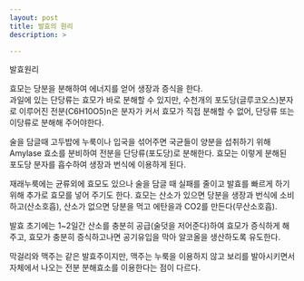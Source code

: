 ```yaml
---
layout: post
title: 발효의 원리
description: >

---
```


발효원리

효모는 당분을 분해하여 에너지를 얻어 생장과 증식을 한다.  
과일에 있는 단당류는 효모가 바로 분해할 수 있지만, 수천개의 포도당(글루코오스)분자로 이루어진 전분(C6H10O5)n은 분자가 커서 효모가 직접 분해할 수 없어, 단당류 또는 이당류로 분해해 주어야한다.  

술을 담글때 고두밥에 누룩이나 입국을 섞어주면 국균들이 양분을 섭취하기 위해 Amylase 효소를 분비하여 전분을 단당류(포도당)로 분해한다. 효모는 이렇게 분해된 포도당 분자를 흡수하여 생장과 번식에 이용하게 된다.  

재래누룩에는 균류외에 효모도 있으나 술을 담글 때 실패를 줄이고 발효를 빠르게 하기 위해 추가로 효모를 넣어 주기도 한다. 효모는 산소가 있으면 당분을 생장과 번식에 소비하고(산소호흡), 산소가 없으면 당분을 먹고 에탄을과 CO2를 만든다(무산소호흡).  

발효 초기에는 1~2일간 산소를 충분히 공급(술덧을 저어준다)하여 효모가 증식하게 해주고, 효모가 충분히 증식하고나면 공기유입을 막아 알코올을 생산하도록 유도한다.  

막걸리와 맥주는 같은 발효주이지만, 맥주는 누룩을 이용하지 않고 보리를 발아시키면서 자체에서 나오는 전분 분해효소를 이용한다는 점이 다르다.
